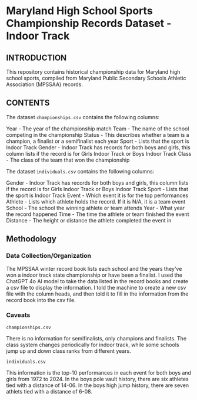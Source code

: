 # Maryland High School Sports Championship Records Dataset - Indoor Track

## INTRODUCTION

This repository contains historical championship data for Maryland high school
sports, compiled from Maryland Public Secondary Schools Athletic Association
(MPSSAA) records.

## CONTENTS

The dataset `championships.csv` contains the following columns:

Year - The year of the championship match
Team - The name of the school competing in the championship
Status - This describes whether a team is a champion, a finalist or a semifinalist each year
Sport - Lists that the sport is Indoor Track
Gender - Indoor Track has records for both boys and girls, this column lists if the record is for Girls Indoor Track or Boys Indoor Track
Class - The class of the team that won the championship

The dataset `individuals.csv` contains the following columns:

Gender -  Indoor Track has records for both boys and girls, this column lists if the record is for Girls Indoor Track or Boys Indoor Track
Sport - Lists that the sport is Indoor Track
Event - Which event it is for the top performances
Athlete - Lists which athlete holds the record. If it is N/A, it is a team event
School - The school the winning athlete or team attends
Year - What year the record happened
Time - The time the athlete or team finished the event
Distance - The height or distance the athlete completed the event in

## Methodology

### Data Collection/Organization

The MPSSAA winter record book lists each school and the years they've won a indoor track state championship or have been a finalist. I used the ChatGPT 4o AI model to take the data listed in the record books and create a csv file to display the information. I told the machine to create a new csv file with the column heads, and then told it to fill in the information from the record book into the csv file. 

### Caveats

`championships.csv`

There is no information for semifinalists, only champions and finalists. The class system changes periodically for indoor track, while some schools jump up and down class ranks from different years.

`individuals.csv`

This information is the top-10 performances in each event for both boys and girls from 1972 to 2024. In the boys pole vault history, there are six athletes tied with a distance of 14-06. In the boys high jump history, there are seven athlets tied with a distance of 6-08.

